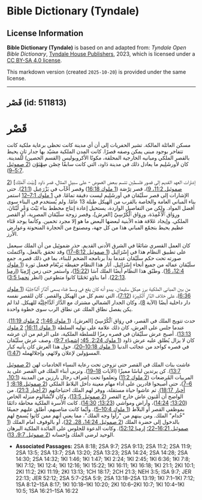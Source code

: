# Bible Dictionary (Tyndale)

## License Information

**Bible Dictionary (Tyndale)** is based on and adapted from: _Tyndale Open Bible Dictionary_, [Tyndale House Publishers](https://tyndaleopenresources.com/), 2023, which is licensed under a [CC BY-SA 4.0 license](https://creativecommons.org/licenses/by-sa/4.0/legalcode.en).

This markdown version (created `2025-10-20`) is provided under the same license.



--------------------------------

## قَصْر (id: 511813)

قَصْر
=====

مسكن العائلة المالكة. تشير الحفريات إلى أن أي مدينة كانت تحظى برعاية ملكية كانت تتفاخر بوجود مبنى يمكن وصفه قصرًا. كانت المدن الملكية مشيّد بها جدار ثانٍ يحيط بالقصر الملكي ومبانيه الخارجية المحلقة، مكونًا الأكروبوليس (القسم الحصين) للمدينة. كان لأورشَلِيم ما يعادل ذلك في مدينة دَاود، التي كانت سابقًا حِصْن صِهْيَوْن ([2 صموئيل 5:7–9](https://ref.ly/2Sam5:7-2Sam5:9)).

إشارات العهد القديم إلى قصور فلسطين تتسم ببعض الغموض \- على سبيل المثال، قصر دَاود \[بَيْت ٱلْمَلِك] ([2 صموئيل 11:2، 9](https://ref.ly/2Sam11:2,2Sam11:9))، قصر تِرْصَة ([1 ملوك 16:18](https://ref.ly/1Kgs16:18)) وقصر أَخْآب في يَزْرَعِيل ([21:1](https://ref.ly/1Kgs21:1)). حتى الإشارات إلى قصر سلَيْمَان في أورشَلِيم ليست دقيقة تمامًا. في [1 ملوك 7:1–12](https://ref.ly/1Kgs7:1-1Kgs7:12) استمر بناء المباني العامة والخاصة بالقرب من الهيكل طيلة 13 عامًا. ولم يٌستخدم في البناء سوى أفضل المواد. ولكن من التفاصيل الواردة، يستحيل إعادة إنتاج مخطط بناء بَيْتَ وَعْرِ لُبْنَانَ، ورِوَاق ٱلْأَعْمِدَة، ورِوَاق ٱلْكُرْسِيّ \[العرش]، وقصر زوجة سلَيْمَان المصرية، أو القصر الملكي. وإيجاد عَلاقة هذه الأبنية لبعضها البعض ما هو إلا مجرد تخمين. وكأنما يوجد فَنَاء عظيم يحيط بتجمّع المباني هذا من كل جهة، ومصنوع من الحجارة المنحوتة وعوارض الأرز. 

كان العمل القسري شائعًا في الشرق الأدنى القديم. حذر صَموئِيل من أن الملك سيعمل على تطبيق النظام هذا في إِسْرَائِيل ([1 صموئيل 8:12–17](https://ref.ly/1Sam8:12-1Sam8:17)) وقد تحقق بالفعل، واكتملت صورته تحت حكم سلَيْمَان عندما بدأ برنامجه الضخم للبناء، بما في ذلك قصره. جمع سلَيْمَان عماله من جميع أنحاء إِسْرَائِيل. أثار هذا النظام حفيظة يَربْعَام فعمل ثورة ([1 ملوك 12:4، 16](https://ref.ly/1Kgs12:4,1Kgs12:16)). وطبّق هذا النظام أيضًا الملك آسَا ([15:22](https://ref.ly/1Kgs15:22))، واستمر حتى زمن إِرْمِيَا ([إرميا 22:13](https://ref.ly/Jer22:13)). أما بناؤو نَحَمْيَا كانوا متطوعين (انظر [نحميا 3:5](https://ref.ly/Neh3:5)).

من بين المباني الملكية برز هيكل سليمان. يبدو أنه كان يقع في وسط فناء يسمى ٱلدَّارَ ٱلدَّاخِلِيَّة ([1 ملوك 6:36](https://ref.ly/1Kgs6:36))، على خلاف الدَّارِ ٱلْكَبِيرَة ([7:12](https://ref.ly/1Kgs7:12))، التي تضم كل من الهيكل والقصر. كان للقصر نفسه دار داخلية أيضًا (الآية [8](https://ref.ly/1Kgs7:8))، وكان الجدار الشمالي مشترك مع الدَّارَ ٱلدَّاخِلِيَّة للهيكل. لذا لم يكن يفصل نطاق الملك عن نطاق الرب سوى خطوة واحدة.

حدث تتويج الملك في القصر، في رِوَاق ٱلْكُرْسِيّ \[العرش]، ([1 ملوك 1:46؛](https://ref.ly/1Kgs1:46) [2 ملوك 11:19](https://ref.ly/2Kgs11:19)). عندما جلس على العرش، كان ذلك علامة على توليه السلطة ([1 ملوك 16:11؛](https://ref.ly/1Kgs16:11) [2 ملوك 13:13](https://ref.ly/2Kgs13:13)). أصبح عرش سلَيْمَان في قصره رمزًا للسلطة الملكية، على الرغم من أن عرشه كان لا يزال يُطلق عليه عرش دَاود ([1 ملوك 2:24, 45؛](https://ref.ly/1Kgs2:24,1Kgs2:45) [إشعياء 9:7](https://ref.ly/Isa9:7)). وصف عرش سلَيْمَان في قصره كواحد من عجائب الدنيا ([1 ملوك 10:18–20](https://ref.ly/1Kgs10:18-1Kgs10:20)). حول هذا العرش كان يأتيه كبار المسؤولين لإعلان ولائهم، وإجلالهمله ([1:47](https://ref.ly/1Kgs1:47)).

عاشت بنات الملك في القصر حتى تزوجن تحت رعاية النساء الخادمات لهن ([2 صموئيل 13:7](https://ref.ly/2Sam13:7)). كن يرتدين لباسًا مميزًا (الآيات [18–19](https://ref.ly/2Sam13:18-2Sam13:19)). وتربى أبناء الملك في القصر على يد المربيات المُرضعات ([2 ملوك 11:2](https://ref.ly/2Kgs11:2)) وتعلموا تحت إشراف رجال بارزين من المدينة ([10:1، 6–7](https://ref.ly/2Kgs10:1,2Kgs10:6-2Kgs10:7))، حتى أصبحوا قادرين على أداء مهام معينة داخل البلاط الملكي ([2 صموئيل 8:18؛](https://ref.ly/2Sam8:18) [1 أخبار 18:17](https://ref.ly/1Chr18:17)). ثم عاشوا حياة مستقلة، ووفر لهم الملك احتياجاتهم ([2 أخبار 21:3](https://ref.ly/2Chr21:3)). من الواضح أن أَمْنون عاش خارج القصر ([2 صموئيل 13:5](https://ref.ly/2Sam13:5))، وكان لأَبْشَالوم منزله الخاص ([13:20؛](https://ref.ly/2Sam13:20) [14:24](https://ref.ly/2Sam14:24))، وأراضٍ ومواشي ([13:23؛](https://ref.ly/2Sam13:23) [14:30](https://ref.ly/2Sam14:30)). كانت الأسرة الملكية محاطة دائمًا بموظفي القصر أو البلاط ([1 ملوك 10:4–5](https://ref.ly/1Kgs10:4-1Kgs10:5)). وأيّما كانت مناصبهم، أطلق عليهم جميعًا "خُدام" الملك. ومن بينهم من "رأوا وجه الملك"، مما يعني أنهم ممن كانوا يُسمح لهم بالدخول إلى حضرة الملك ([2 صموئيل 14:24، 28، 32](https://ref.ly/2Sam14:24,2Sam14:28,2Sam14:32))، أو بالوقوف أمام الملك ([1 صموئيل 16:21–22؛](https://ref.ly/1Sam16:21-1Sam16:22) [إرميا 52:12](https://ref.ly/Jer52:12)). وكانت الدعوة للجلوس على المائدة الملكية البرهان الوحيد لرضى الملك وإحسانه ([2 صموئيل 9:7، 13](https://ref.ly/2Sam9:7,2Sam9:13)).

* **Associated Passages:** 2SA 8:18; 2SA 9:7; 2SA 9:13; 2SA 11:2; 2SA 11:9; 2SA 13:5; 2SA 13:7; 2SA 13:20; 2SA 13:23; 2SA 14:24; 2SA 14:28; 2SA 14:30; 2SA 14:32; 1KI 1:46; 1KI 1:47; 1KI 2:24; 1KI 2:45; 1KI 6:36; 1KI 7:8; 1KI 7:12; 1KI 12:4; 1KI 12:16; 1KI 15:22; 1KI 16:11; 1KI 16:18; 1KI 21:1; 2KI 10:1; 2KI 11:2; 2KI 11:19; 2KI 13:13; 1CH 18:17; 2CH 21:3; NEH 3:5; ISA 9:7; JER 22:13; JER 52:12; 2SA 5:7–2SA 5:9; 2SA 13:18–2SA 13:19; 1KI 7:1–1KI 7:12; 1SA 8:12–1SA 8:17; 1KI 10:18–1KI 10:20; 2KI 10:6–2KI 10:7; 1KI 10:4–1KI 10:5; 1SA 16:21–1SA 16:22

